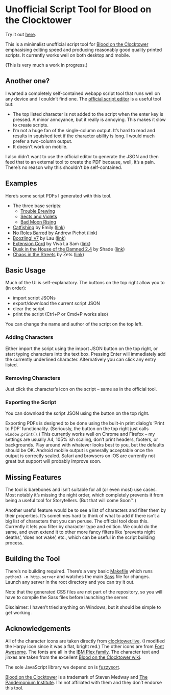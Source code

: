 # Unofficial Script Tool for Blood on the Clocktower 

Try it out [here](https://creynolds.ie/botc-script-tool).

This is a minimalist unofficial script tool for [Blood on the Clocktower](https://bloodontheclocktower.com/) emphasising editing speed and producing reasonably good quality printed scripts. It currently works well on both desktop and mobile.

(This is very much a work in progress.)

## Another one?

I wanted a completely self-contained webapp script tool that runs well on any device and I couldn’t find one. The [official script editor](https://script.bloodontheclocktower.com/) is a useful tool but:

- The top listed character is not added to the script when the enter key is pressed. A minor annoyance, but it really is annoying. This makes it slow to create scripts.
- I’m not a huge fan of the single-column output. It’s hard to read and results in squished text if the character ability is long. I would much prefer a two-column output.
- It doesn’t work on mobile.

I also didn’t want to use the official editor to generate the JSON and then feed that to an external tool to create the PDF because, well, it’s a pain. There’s no reason why this shouldn’t be self-contained.

## Examples

Here’s some script PDFs I generated with this tool.

- The three base scripts:
  - [Trouble Brewing](<examples/Trouble Brewing.pdf>)
  - [Sects and Violets](<examples/Sects and Violets.pdf>)
  - [Bad Moon Rising](<examples/Bad Moon Rising.pdf>)
- [Catfishing](<examples/Catfishing.pdf>) by Emily ([link](https://botc-scripts.azurewebsites.net/script/3/11.1.0))
- [No Roles Barred](<examples/No Roles Barred.pdf>) by Andrew Pichot ([link](https://botc-scripts.azurewebsites.net/script/258/1.0.1))
- [Boozling! v7](<examples/Boozling! v7.pdf>) by Lau ([link](https://botc-scripts.azurewebsites.net/script/173/8.0.0))
- [Extension Cord](<examples/Extension Cord.pdf>) by Viva La Sam ([link](https://botc-scripts.azurewebsites.net/script/42/5.1.0))
- [Dusk in the House of the Damned 2.4](<examples/Dusk in the House of the Damned 2.4.pdf>) by Shade ([link](https://botc-scripts.azurewebsites.net/script/181/2.4.0))
- [Chaos in the Streets](<examples/Chaos in the Streets.pdf>) by Zets ([link](https://botc-scripts.azurewebsites.net/script/75/2.1.2))

## Basic Usage

Much of the UI is self-explanatory. The buttons on the top right allow you to (in order):

- import script JSONs
- export/download the current script JSON
- clear the script
- print the script (Ctrl+P or Cmd+P works also)

You can change the name and author of the script on the top left.

### Adding Characters

Either import the script using the import JSON button on the top right, or start typing characters into the text box. Pressing Enter will immediately add the currently underlined character. Alternatively you can click any entry listed.

### Removing Characters

Just click the character’s icon on the script – same as in the official tool.

### Exporting the Script

You can download the script JSON using the button on the top right.

Exporting PDFs is designed to be done using the built-in print dialog’s ‘Print to PDF’ functionality. (Seriously, the button on the top right just calls `window.print()`.) This currently works well on Chrome and Firefox – my settings are usually A4, 105% ish scaling, don’t print headers, footers, or backgrounds. Play around with whatever looks best to you, but the defaults should be OK. Android mobile output is generally acceptable once the output is correctly scaled. Safari and browsers on iOS are currently not great but support will probably improve soon.

## Missing Features

The tool is barebones and isn’t suitable for all (or even most) use cases. Most notably it’s missing the night order, which completely prevents it from being a useful tool for Storytellers. (But that will come Soon™.)

Another useful feature would be to see a list of characters and filter them by their properties. It’s sometimes hard to think of what to add if there isn’t a big list of characters that you can peruse. The official tool does this. Currently it lets you filter by character type and edition. We could do the same, and even extend it to other more fancy filters like ‘prevents night deaths’, ‘does not wake’, etc., which can be useful in the script building process.

## Building the Tool

There’s no building required. There’s a very basic [Makefile](Makefile) which runs `python3 -m http.server` and watches the main [Sass](https://sass-lang.com/) file for changes. Launch any server in the root directory and you can try it out.

Note that the generated CSS files are not part of the repository, so you will have to compile the Sass files before launching the server.

Disclaimer: I haven’t tried anything on Windows, but it should be simple to get working.

## Acknowledgements

All of the character icons are taken directly from [clocktower.live](https://github.com/nicholas-eden/townsquare). (I modified the Harpy icon since it was a flat, bright red.) The other icons are from [Font Awesome](https://fontawesome.com/). The fonts are all in the [IBM Plex family](https://www.ibm.com/plex/). The character text and jinxes are taken from the excellent [Blood on the Clocktower wiki](https://wiki.bloodontheclocktower.com).

The sole JavaScript library we depend on is [fuzzysort](https://github.com/farzher/fuzzysort).

[Blood on the Clocktower](https://bloodontheclocktower.com/) is a trademark of Steven Medway and [The Pandemonium Institute](https://www.thepandemoniuminstitute.com/). I’m not affiliated with them and they don’t endorse this tool.

